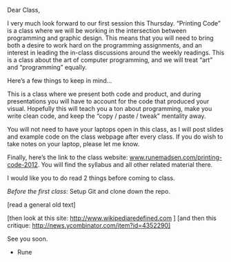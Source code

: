 Dear Class,

I very much look forward to our first session this Thursday. “Printing Code” is a class where we will be working in the intersection between programming and graphic design. This means that you will need to bring both a desire to work hard on the programming assignments, and an interest in leading the in-class discussions around the weekly readings. This is a class about the art of computer programming, and we will treat “art” and “programming” equally.

Here’s a few things to keep in mind...

This is a class where we present both code and product, and during presentations you will have to account for the code that produced your visual. Hopefully this will teach you a ton about programming, make you write clean code, and keep the “copy / paste / tweak” mentality away.

You will not need to have your laptops open in this class, as I will post slides and example code on the class webpage after every class. If you do wish to take notes on your laptop, please let me know.

Finally, here’s the link to the class website: www.runemadsen.com/printing-code-2012. You will find the syllabus and all other related material there.

I would like you to do read 2 things before coming to class.

*Before the first class*: Setup Git and clone down the repo.

[read a general old text]

[then look at this site: http://www.wikipediaredefined.com ]
[and then this critique: http://news.ycombinator.com/item?id=4352290]


See you soon.

- Rune